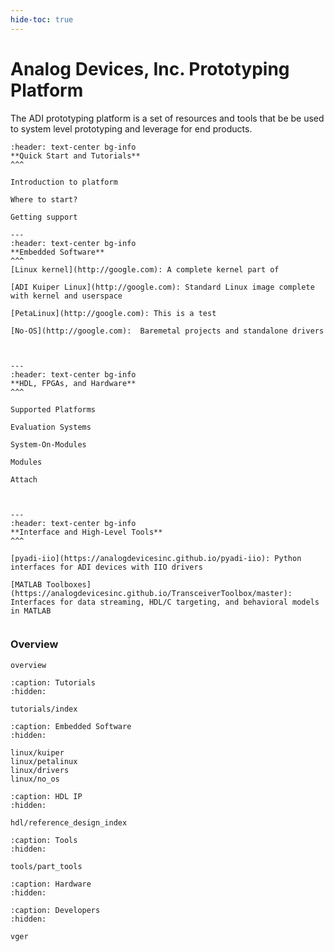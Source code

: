 ```yaml
---
hide-toc: true
---
```


# Analog Devices, Inc. Prototyping Platform

The ADI prototyping platform is a set of resources and tools that be be used to system level prototyping and leverage for end products.


````{panels}
:header: text-center bg-info
**Quick Start and Tutorials**
^^^

Introduction to platform

Where to start?

Getting support

---
:header: text-center bg-info
**Embedded Software**
^^^
[Linux kernel](http://google.com): A complete kernel part of 

[ADI Kuiper Linux](http://google.com): Standard Linux image complete with kernel and userspace

[PetaLinux](http://google.com): This is a test

[No-OS](http://google.com):  Baremetal projects and standalone drivers



---
:header: text-center bg-info
**HDL, FPGAs, and Hardware**
^^^

Supported Platforms

Evaluation Systems

System-On-Modules

Modules

Attach



---
:header: text-center bg-info
**Interface and High-Level Tools**
^^^

[pyadi-iio](https://analogdevicesinc.github.io/pyadi-iio): Python interfaces for ADI devices with IIO drivers

[MATLAB Toolboxes](https://analogdevicesinc.github.io/TransceiverToolbox/master): Interfaces for data streaming, HDL/C targeting, and behavioral models in MATLAB


````

### Overview

```{toctree}
overview
```

```{toctree}
:caption: Tutorials
:hidden:

tutorials/index
```


```{toctree}
:caption: Embedded Software
:hidden:

linux/kuiper
linux/petalinux
linux/drivers
linux/no_os
```

```{toctree}
:caption: HDL IP
:hidden:

hdl/reference_design_index
```

```{toctree}
:caption: Tools
:hidden:

tools/part_tools
```

```{toctree}
:caption: Hardware
:hidden:

```

```{toctree}
:caption: Developers
:hidden:

vger
```